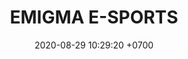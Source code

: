 ---
layout: season-team
permalink: /team/:title.html
categories: ROCT PLATA
liga: LIGA INDIGO
maincover: /assets/logos/E.png
puntosLJMAYO24: 
date: 2020-08-29 10:29:20 +0700
title: EMIGMA E-SPORTS
route: /liga-indigo
division: PLATA
tag: johto042024
color: black
puntosLJ202404: 12
grupo: sur
background: enigma
cover: DFSRU
team: ENIGMA E-SPORTS
ID: E
abr: AMBER
puntos: 0
pj: 0


team1: partido4
team2: RUBY2
team3: RUBY3
team4: partido5
team5: partido5
team6: partido4
team7: RUBY7
team8: partido5
team9: partido5


#PARTIDO 1
j1: RONDA 1
maincover1: /assets/logos/DFS.png
p1: AMBER
r1: 2
pp1: SAP
rr1: 1
bg1: ofire
pt1: 0
pj1: 0


#PARTIDO 4
maincover4: /assets/logos/DFS.png
j4: RONDA 4
p4: AMBER
r4: 2
rr4: 0
pp4: DMD
bg4: ofire 
pt4: 0
pj4: 0
#PARTIDO 5
maincover5: /assets/logos/TSR.png
j5: RONDA 5
p5: AMBER
r5: 0
rr5: 2
pp5: TSR
bg5: fire 
pt5: 0
pj5: 0
#PARTIDO 6
j6: RONDA 6
maincover6: /assets/logos/SSI.png
bg6: ofire 
p6: AMBER
r6: 0
rr6: 2 
pp6: SSI
pt6: 0
pj6: 0

#PARTIDO 8
maincover8: /assets/logos/ILEAGUE.png
j8: RONDA 8
p8: AMBER
r8: 2
rr8: 0
pp8: IL
bg8: ofire 
pt8: 0
pj8: 0
#PARTIDO 9
maincover9: /assets/logos/TAE.png
j9: RONDA 9
p9: AMBER
r9: 0
rr9: 2 
pp9: TAE
bg9: fire
pt9: 0
pj9: 0
dia: 31
hora: '21:10'
# pj: 11
# pt1: 0
# pt2: 0
# pt3: 0
# pt4: 0
# pt5: 0
# pt6: 0
# pt7: 0
# pt8: 0
# pt9: 0
# pt10: 0
# pt11: 0
# p1:  ENERGY E-SPORTS
# r1: 0
# bg1: fire bg-danger
# rr1: 0
# pp1: ENERGY E-SPORTS
# p2: ENERGY E-SPORTS
# r2: 0
# rr2: 0
# bg2: fire bg-danger
# pp2: NO SMITE
# p3:  ENERGY E-SPORTS
# r3: 0
# bg3: fire bg-warning
# rr3: 0
# pp3: JAS
# p4:  ENERGY E-SPORTS
# r4: 0
# bg4: fire bg-danger
# rr4: 0
# pp4: DFS DMD
# p5:  ENERGY E-SPORTS
# r5: 0
# bg5: fire bg-warning
# rr5: 0
# pp5: T. SATISFACTION
# p6:  ENERGY E-SPORTS
# r6: 0
# bg6: fire bg-danger
# rr6: 0
# pp6: S.VANGUARD
# p7:  ENERGY E-SPORTS
# r7: 0
# rr7: 0
# bg7: fire bg-danger
# pp7: HGO
# p8:  ENERGY E-SPORTS
# r8: 0
# rr8: 0 
# bg8: fire bg-warning
# pp8: HG REGIOS
# p9:  ENERGY E-SPORTS
# r9: 0
# bg9: fire bg-success
# rr9: 0
# pp9: ZODIAC
# p10: ENERGY E-SPORTS
# r10: 0
# rr10: 0
# bg10: fire bg-danger
# pp10: MBO
# info: 28/05/24
# hora: '22:20'
# r11: 0
# rr11: 0
# bg11: fire bg-danger
# p11:  ENERGY E-SPORTS
# pp11: LAST BREATH

---